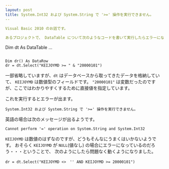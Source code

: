 ```yaml
---
layout: post
title: System.Int32 および System.String で '>=' 操作を実行できません。
--
 
Visual Basic 2010 のお話です。

あるプロジェクトで、 DataTable について次のようなコードを書いて実行したらエラーになりました。


```
Dim dt As DataTable
...
```

Dim dr() As DataRow
dr = dt.Select("KEIJOYMD >= " & "20000101")
```

一部省略していますが、`dt` はデータベースから取ってきたデータを格納していて、
`KEIJOYMD` は数値型のフィールドです。
`"20000101"` は変数だったのですが、ここではわかりやすくするために直接値を指定しています。

これを実行するとエラーが出ます。

```
System.Int32 および System.String で '>=' 操作を実行できません。
```

英語の場合は次のメッセージが出るようです。

```
Cannot perform '=' operation on System.String and System.Int32
```

`KEIJOYMD` は数値のはずなのですが、どうもそんなにうまくはいかないようです。
おそらく `KEIJOYMD` が `NULL`(値なし) の場合にエラーになっているのだろう・・・ということで、
次のようにしたら問題なく動くようになりました。

```
dr = dt.Select("KEIJOYMD <>　'' AND KEIJOYMD >= 20000101")
```
